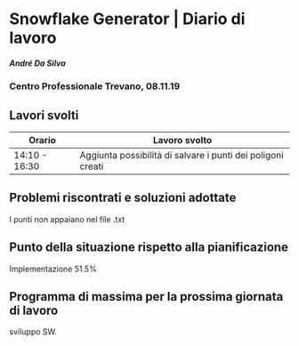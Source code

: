 # Snowflake Generator | Diario di lavoro
##### André Da Silva
### Centro Professionale Trevano, 08.11.19

## Lavori svolti


|Orario        |Lavoro svolto                           |
|--------------|----------------------------------------|
|14:10 - 16:30 |Aggiunta possibilità di salvare i punti dei poligoni creati |

##  Problemi riscontrati e soluzioni adottate
I punti non appaiano nel file .txt
##  Punto della situazione rispetto alla pianificazione
Implementazione 51.5%

## Programma di massima per la prossima giornata di lavoro
sviluppo SW.
